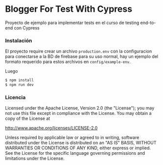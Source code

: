 # Blogger For Test With Cypress

Proyecto de ejemplo para implementar tests en el curso de testing end-to-end con Cypress

### Instalación

El proyecto require crear un archivo `production.env` con la configuracion para conectarse a la BD de firebase para su uso normal, hay un ejemplo del formato requerido para estos archivos en `config/example-env`.

Luego

```bash
$ npm install
$ npm run dev
```

### Licencia

Licensed under the Apache License, Version 2.0 (the "License");
you may not use this file except in compliance with the License.
You may obtain a copy of the License at

http://www.apache.org/licenses/LICENSE-2.0

Unless required by applicable law or agreed to in writing, software
distributed under the License is distributed on an "AS IS" BASIS,
WITHOUT WARRANTIES OR CONDITIONS OF ANY KIND, either express or implied.
See the License for the specific language governing permissions and
limitations under the License.
